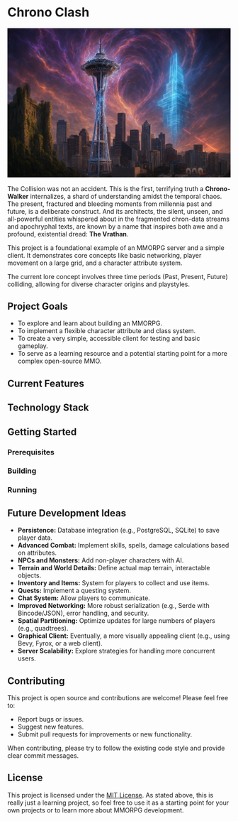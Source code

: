 # Chrono Clash
![Chrono Clash Banner](web_app/static/images/chronoclash-banner.png)

The Collision was not an accident. This is the first, terrifying truth a **Chrono-Walker** internalizes, a shard of understanding amidst the temporal chaos. The present, fractured and bleeding moments from millennia past and future, is a deliberate construct. And its architects, the silent, unseen, and all-powerful entities whispered about in the fragmented chron-data streams and apochryphal texts, are known by a name that inspires both awe and a profound, existential dread: **The Vrathan**.

This project is a foundational example of an MMORPG server and a simple client. It demonstrates core concepts like basic networking, player movement on a large grid, and a character attribute system.

The current lore concept involves three time periods (Past, Present, Future) colliding, allowing for diverse character origins and playstyles.

## Project Goals

*   To explore and learn about building an MMORPG.
*   To implement a flexible character attribute and class system.
*   To create a very simple, accessible client for testing and basic gameplay.
*   To serve as a learning resource and a potential starting point for a more complex open-source MMO.

## Current Features


## Technology Stack

## Getting Started

### Prerequisites


### Building


### Running


## Future Development Ideas

*   **Persistence:** Database integration (e.g., PostgreSQL, SQLite) to save player data.
*   **Advanced Combat:** Implement skills, spells, damage calculations based on attributes.
*   **NPCs and Monsters:** Add non-player characters with AI.
*   **Terrain and World Details:** Define actual map terrain, interactable objects.
*   **Inventory and Items:** System for players to collect and use items.
*   **Quests:** Implement a questing system.
*   **Chat System:** Allow players to communicate.
*   **Improved Networking:** More robust serialization (e.g., Serde with Bincode/JSON), error handling, and security.
*   **Spatial Partitioning:** Optimize updates for large numbers of players (e.g., quadtrees).
*   **Graphical Client:** Eventually, a more visually appealing client (e.g., using Bevy, Fyrox, or a web client).
*   **Server Scalability:** Explore strategies for handling more concurrent users.

## Contributing
This project is open source and contributions are welcome! Please feel free to:

*   Report bugs or issues.
*   Suggest new features.
*   Submit pull requests for improvements or new functionality.

When contributing, please try to follow the existing code style and provide clear commit messages.

## License
This project is licensed under the [MIT License](LICENSE.md). As stated above, this is really just a learning project, so feel free to use it as a starting point for your own projects or to learn more about MMORPG development.
